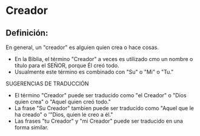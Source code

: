 # Creador

## Definición: 

En general, un "creador" es alguien quien crea o hace cosas.

* En la Biblia, el término "Creador" a veces es utilizado cmo un nombre o título para el SEÑOR, porque Él creó todo.
* Usualmente este término es combinado con "Su" o "Mi" o "Tu."

SUGERENCIAS DE TRADUCCIÓN

* El término "Creador" puede ser traducido como "el Creador" o "Dios quien crea" o "Aquel quien creó todo."
* La frase "Su Creador" tambien puede ser traducido como "Aquel que le ha creado" o '"Dios, quien le creo a él."
* Las frases "tu Creador" y "mi Creador" puede ser traducido en una forma similar.

